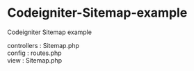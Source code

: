 # Codeigniter-Sitemap-example
Codeigniter Sitemap example

controllers : Sitemap.php \
config : routes.php \
view : Sitemap.php

